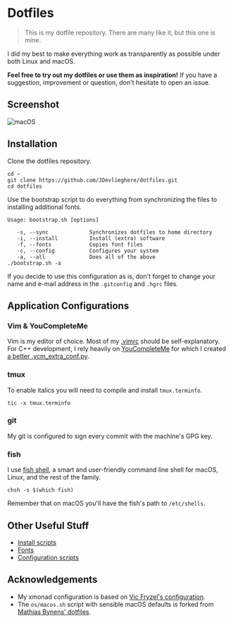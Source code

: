 # Dotfiles

> This is my dotfile repository. There are many like it, but this one is mine.

I did my best to make everything work as transparently as possible under both
Linux and macOS.

**Feel free to try out my dotfiles or use them as inspiration!** If you have a
suggestion, improvement or question, don't hesitate to open an issue.

## Screenshot

![macOS](https://jonasdevlieghere.com/static/dotfiles.png)

## Installation

Clone the dotfiles repository.

```
cd ~
git clone https://github.com/JDevlieghere/dotfiles.git
cd dotfiles
```

Use the bootstrap script to do everything from synchronizing the files to
installing additional fonts.

```
Usage: bootstrap.sh [options]

   -s, --sync             Synchronizes dotfiles to home directory
   -i, --install          Install (extra) software
   -f, --fonts            Copies font files
   -c, --config           Configures your system
   -a, --all              Does all of the above
./bootstrap.sh -a
```

If you decide to use this configuration as is, don't forget to change your name
and e-mail address in the `.gitconfig` and `.hgrc` files.

## Application Configurations

### Vim & YouCompleteMe

Vim is my editor of choice. Most of my
[.vimrc](https://github.com/JDevlieghere/dotfiles/blob/master/.vimrc) should be
self-explanatory. For C++ development, I rely heavily on
[YouCompleteMe](https://github.com/Valloric/YouCompleteMe) for which I created
[a better .ycm_extra_conf.py](https://jonasdevlieghere.com/a-better-youcompleteme-config/).


### tmux

To enable italics you will need to compile and install  `tmux.terminfo`.

```
tic -x tmux.terminfo
```

### git

My git is configured to sign every commit with the machine's GPG key.

### fish

I use [fish shell](https://fishshell.com), a smart and user-friendly command
line shell for macOS, Linux, and the rest of the family.

```
chsh -s $(which fish)
```

Remember that on macOS you'll have the fish's path to `/etc/shells`.

## Other Useful Stuff

 - [Install scripts](https://github.com/JDevlieghere/dotfiles/tree/master/installers)
 - [Fonts](https://github.com/JDevlieghere/dotfiles/tree/master/fonts)
 - [Configuration scripts](https://github.com/JDevlieghere/dotfiles/tree/master/os)

## Acknowledgements

 - My xmonad configuration is based on [Vic Fryzel's configuration](https://github.com/vicfryzel/xmonad-config).
 - The `os/macos.sh` script with sensible macOS defaults is forked from [Mathias Bynens' dotfiles](https://github.com/mathiasbynens/dotfiles/blob/master/.macos).



